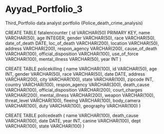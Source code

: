 # Ayyad_Portfolio_3
Third_Portfolio data analyst portfolio (Police_death_crime_analysis)


CREATE TABLE fatalencounter (
	id VARCHAR(50) PRIMARY KEY,
	name VARCHAR(50),
	age INTEGER,
	gender VARCHAR(50),
	race VARCHAR(50),
	date_of_death DATE,
	loc_of_death VARCHAR(200),
	location VARCHAR(50),
	address VARCHAR(200),
	respon_agency VARCHAR(200),
	cause_of_death VARCHAR(100),
	official_disposition VARCHAR(100),
	use_of_force VARCHAR(100),
	mental_illness VARCHAR(50),
	year INT
)



CREATE TABLE policekilling (
	name VARCHAR(100),
	id VARCHAR(50),
	age INT,
	gender VARCHAR(50),
	race VARCHAR(50),
	date DATE,
	address VARCHAR(200),
	city VARCHAR(100),
	state VARCHAR(100),
	zipcode INT,
	country VARCHAR(100),
	respon_agency VARCHAR(300),
	death_cause VARCHAR(100),
	official_disposition VARCHAR(200),
	court_charges VARCHAR(200),
	mental_illness VARCHAR(200),
	weapon VARCHAR(100),
	threat_level VARCHAR(100),
	fleeing VARCHAR(100),
	body_camera VARCHAR(100),
	duty VARCHAR(100),
	geography VARCHAR(100)
)



CREATE TABLE policedeath (
	name VARCHAR(100),
	death_cause VARCHAR(100),
	date DATE,
	year INT,
	canine VARCHAR(100),
	dept VARCHAR(100),
	state VARCHAR(100)
)



